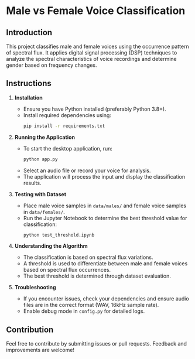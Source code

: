 # Male vs Female Voice Classification

## Introduction
This project classifies male and female voices using the occurrence pattern of spectral flux. It applies digital signal processing (DSP) techniques to analyze the spectral characteristics of voice recordings and determine gender based on frequency changes.

## Instructions

1. **Installation**
   - Ensure you have Python installed (preferably Python 3.8+).
   - Install required dependencies using:
     ```bash
     pip install -r requirements.txt
     ```

2. **Running the Application**
   - To start the desktop application, run:
     ```bash
     python app.py
     ```
   - Select an audio file or record your voice for analysis.
   - The application will process the input and display the classification results.

3. **Testing with Dataset**
   - Place male voice samples in `data/males/` and female voice samples in `data/females/`.
   - Run the Jupyter Notebook to determine the best threshold value for classification:
     ```bash
     python test_threshold.ipynb
     ```

4. **Understanding the Algorithm**
   - The classification is based on spectral flux variations.
   - A threshold is used to differentiate between male and female voices based on spectral flux occurrences.
   - The best threshold is determined through dataset evaluation.

5. **Troubleshooting**
   - If you encounter issues, check your dependencies and ensure audio files are in the correct format (WAV, 16kHz sample rate).
   - Enable debug mode in `config.py` for detailed logs.

## Contribution
Feel free to contribute by submitting issues or pull requests. Feedback and improvements are welcome!
